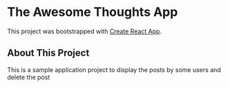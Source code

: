 # The Awesome Thoughts App

This project was bootstrapped with [Create React App](https://github.com/facebook/create-react-app).

## About This Project

This is a sample application project to display the posts by some users and delete the post


